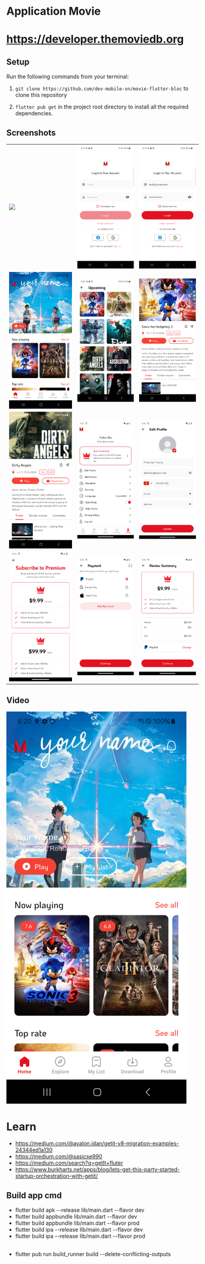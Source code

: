 # Application Movie
# https://developer.themoviedb.org

## Setup

Run the following commands from your terminal:

1) `git clone https://github.com/dev-mobile-vn/movie-flutter-bloc` to clone this repository

2) `flutter pub get` in the project root directory to install all the required dependencies.


## Screenshots

<table width="100%">
  <tbody>
    <tr>
      <td width="1%"><img src="https://raw.githubusercontent.com/dev-mobile-vn/movie-flutter-bloc/refs/heads/master/assets/screenshots/wellcome.png"/></td>
      <td width="1%"><img src="https://raw.githubusercontent.com/dev-mobile-vn/movie-flutter-bloc/refs/heads/master/assets/screenshots/login.png"/></td>
       <td width="1%"><img src="https://raw.githubusercontent.com/dev-mobile-vn/movie-flutter-bloc/refs/heads/master/assets/screenshots/login2.png"/></td>
    </tr>
    <tr>
      <td width="1%"><img src="https://raw.githubusercontent.com/dev-mobile-vn/movie-flutter-bloc/refs/heads/master/assets/screenshots/home.png"/></td>
      <td width="1%"><img src="https://raw.githubusercontent.com/dev-mobile-vn/movie-flutter-bloc/refs/heads/master/assets/screenshots/upcoming.png"/></td>
       <td width="1%"><img src="https://raw.githubusercontent.com/dev-mobile-vn/movie-flutter-bloc/refs/heads/master/assets/screenshots/detail.png"/></td>
    </tr>
    <tr>
     <td width="1%"><img src="https://raw.githubusercontent.com/dev-mobile-vn/movie-flutter-bloc/refs/heads/master/assets/screenshots/detail2.png"/></td>
     <td width="1%"><img src="https://raw.githubusercontent.com/dev-mobile-vn/movie-flutter-bloc/refs/heads/master/assets/screenshots/profile.png"/></td>
     <td width="1%"><img src="https://raw.githubusercontent.com/dev-mobile-vn/movie-flutter-bloc/refs/heads/master/assets/screenshots/edit_profile.png"/></td>
    </tr>
     <tr>
     <td width="1%"><img src="https://raw.githubusercontent.com/dev-mobile-vn/movie-flutter-bloc/refs/heads/master/assets/screenshots/sub.png"/></td>
     <td width="1%"><img src="https://raw.githubusercontent.com/dev-mobile-vn/movie-flutter-bloc/refs/heads/master/assets/screenshots/payment.png"/></td>
     <td width="1%"><img src="https://raw.githubusercontent.com/dev-mobile-vn/movie-flutter-bloc/refs/heads/master/assets/screenshots/review.png"/></td>
    </tr>
  </tbody>
</table>

## Video 
[![Watch this video](https://raw.githubusercontent.com/dev-mobile-vn/movie-flutter-bloc/refs/heads/master/assets/screenshots/home.png)](https://youtu.be/PvvRz4UFN1w)




# Learn 
 - https://medium.com/@ayalon.idan/getit-v8-migration-examples-24344ed1a130
 - https://medium.com/@sasicse990
 - https://medium.com/search?q=getIt+fluter
 - https://www.burkharts.net/apps/blog/lets-get-this-party-started-startup-orchestration-with-getit/

## Build app cmd
- flutter build apk --release lib/main.dart --flavor dev
- flutter build appbundle lib/main.dart --flavor dev
- flutter build appbundle lib/main.dart --flavor prod
- flutter build ipa --release lib/main.dart --flavor dev
- flutter build ipa --release lib/main.dart --flavor prod


## 
- flutter pub run build_runner build --delete-conflicting-outputs

